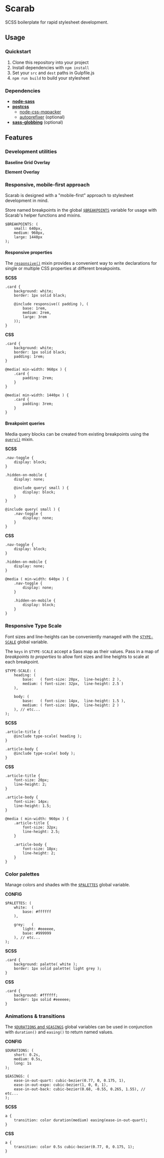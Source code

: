 # Scarab

SCSS boilerplate for rapid stylesheet development.





## Usage

### Quickstart

1. Clone this repository into your project
2. Install dependencies with `npm install`
3. Set your `src` and `dest` paths in Gulpfile.js
4. `npm run build` to build your stylesheet

### Dependencies

* [**node-sass**](https://github.com/sass/node-sass)
* [**postcss**](https://github.com/postcss/postcss)
	* [node-css-mqpacker](https://github.com/hail2u/node-css-mqpacker)
	* [autoprefixer](https://github.com/postcss/autoprefixer) (optional)
* [**sass-globbing**](https://github.com/chriseppstein/sass-globbing) (optional)





## Features

### Development utilities

**Baseline Grid Overlay**

**Element Overlay**



### Responsive, mobile-first approach
Scarab is designed with a "mobile-first" approach to stylesheet development in mind.

Store named breakpoints in the global [`$BREAKPOINTS`](config/breakpoints.scss) variable for usage with Scarab's helper functions and mixins.

	$BREAKPOINTS: (
		small: 640px,
		medium: 960px,
		large: 1440px
	);

#### Responsive properties
The [`responsive()`](lib/mixins/responsive.scss) mixin provides a convenient way to write declarations for single or multiple CSS properties at different breakpoints.

**SCSS**

	.card {
		background: white;
		border: 1px solid black;

		@include responsive(( padding ), (
			base: 1rem,
			medium: 2rem,
			large: 3rem
		));
	}

**CSS**

	.card {
		background: white;
		border: 1px solid black;
		padding: 1rem;
	}

	@media( min-width: 960px ) {
		.card {
			padding: 2rem;
		}
	}

	@media( min-width: 1440px ) {
		.card {
			padding: 3rem;
		}
	}

#### Breakpoint queries
Media query blocks can be created from existing breakpoints using the [`query()`](lib/mixins/query.scss) mixin.

**SCSS**

	.nav-toggle {
		display: block;
	}

	.hidden-on-mobile {
		display: none;

		@include query( small ) {
			display: block;
		}
	}

	@include query( small ) {
		.nav-toggle {
			display: none;
		}
	}

**CSS**

	.nav-toggle {
		display: block;
	}

	.hidden-on-mobile {
		display: none;
	}
	
	@media ( min-width: 640px ) {
		.nav-toggle {
			display: none;
		}

		.hidden-on-mobile {
			display: block;
		}
	}



### Responsive Type Scale
Font sizes and line-heights can be conveniently managed with the [`$TYPE-SCALE`](/config/scale.scss) global variable.

The `keys` in `$TYPE-SCALE` accept a Sass map as their values. Pass in a map of *breakpoints to properties* to allow font sizes and line heights to scale at each breakpoint.

	
	$TYPE-SCALE: (
		heading: (
			base: 	( font-size: 20px, 	line-height: 2 ),
			medium:	( font-size: 32px, 	line-height: 2.5 )
		),

		body: (
			base: 	( font-size: 14px, 	line-height: 1.5 ),
			medium: ( font-size: 18px,	line-height: 2 )
		), // etc...
	);

**SCSS**
		
	.article-title {
		@include type-scale( heading );
	}

	.article-body {
		@include type-scale( body );
	}

**CSS**

	.article-title {
		font-size: 20px;
		line-height: 2;
	}

	.article-body {
		font-size: 14px;
		line-height: 1.5;
	}

	@media ( min-width: 960px ) {
		.article-title {
			font-size: 32px;
			line-height: 2.5;
		}

		.article-body {
			font-size: 18px;
			line-height: 2;
		}
	}



### Color palettes
Manage colors and shades with the [`$PALETTES`](/config/palettes.scss) global variable.

**CONFIG**

	$PALETTES: (
		white:	(
			base: #ffffff
		),

		grey:	(
			light: #eeeeee,
			base: #999999
		), // etc...
	);

**SCSS**

	.card {
		background: palette( white );
		border: 1px solid palette( light grey );
	}

**CSS**

	.card {
		background: #ffffff;
		border: 1px solid #eeeeee;
	}



### Animations & transitions
The [`$DURATIONS` and `$EASINGS`](/config/animation.scss) global variables can be used in conjunction with `duration()` and `easing()` to return named values.

**CONFIG**

	$DURATIONS: (
		short: 0.2s,
		medium: 0.5s,
		long: 1s
	);

	$EASINGS: (
		ease-in-out-quart: cubic-bezier(0.77, 0, 0.175, 1),
		ease-in-out-expo: cubic-bezier(1, 0, 0, 1),
		ease-in-out-back: cubic-bezier(0.68, -0.55, 0.265, 1.55), // etc...
	);
	
**SCSS**
	
	a {
		transition: color duration(medium) easing(ease-in-out-quart);
	}

**CSS**

	a {
		transition: color 0.5s cubic-bezier(0.77, 0, 0.175, 1);
	}
